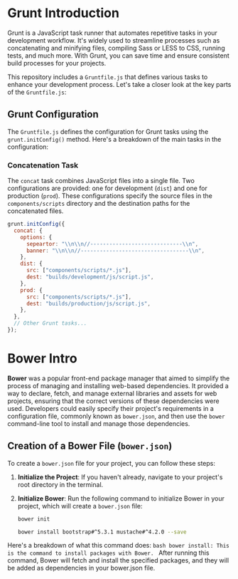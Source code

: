 # Grunt Introduction

Grunt is a JavaScript task runner that automates repetitive tasks in your development workflow. It's widely used to streamline processes such as concatenating and minifying files, compiling Sass or LESS to CSS, running tests, and much more. With Grunt, you can save time and ensure consistent build processes for your projects.

This repository includes a `Gruntfile.js` that defines various tasks to enhance your development process. Let's take a closer look at the key parts of the `Gruntfile.js`:

## Grunt Configuration

The `Gruntfile.js` defines the configuration for Grunt tasks using the `grunt.initConfig()` method. Here's a breakdown of the main tasks in the configuration:

### Concatenation Task

The `concat` task combines JavaScript files into a single file. Two configurations are provided: one for development (`dist`) and one for production (`prod`). These configurations specify the source files in the `components/scripts` directory and the destination paths for the concatenated files.

```javascript
grunt.initConfig({
  concat: {
    options: {
      sepeartor: "\\n\\n//-----------------------------\\n",
      banner: "\\n\\n//----------------------------------\\n",
    },
    dist: {
      src: ["components/scripts/*.js"],
      dest: "builds/development/js/script.js",
    },
    prod: {
      src: ["components/scripts/*.js"],
      dest: "builds/production/js/script.js",
    },
  },
  // Other Grunt tasks...
});
```

# Bower Intro

**Bower** was a popular front-end package manager that aimed to simplify the process of managing and installing web-based dependencies. It provided a way to declare, fetch, and manage external libraries and assets for web projects, ensuring that the correct versions of these dependencies were used. Developers could easily specify their project's requirements in a configuration file, commonly known as `bower.json`, and then use the `bower` command-line tool to install and manage those dependencies.

## Creation of a Bower File (`bower.json`)

To create a `bower.json` file for your project, you can follow these steps:

1. **Initialize the Project**: If you haven't already, navigate to your project's root directory in the terminal.

2. **Initialize Bower**: Run the following command to initialize Bower in your project, which will create a `bower.json` file:

   ```bash
   bower init
   ```
   ```bash
   bower install bootstrap#^5.3.1 mustache#^4.2.0 --save
   ```
Here's a breakdown of what this command does:
    ```bash
    bower install: This is the command to install packages with Bower.
    ```
After running this command, Bower will fetch and install the specified packages, and they will be added as dependencies in your bower.json file.
